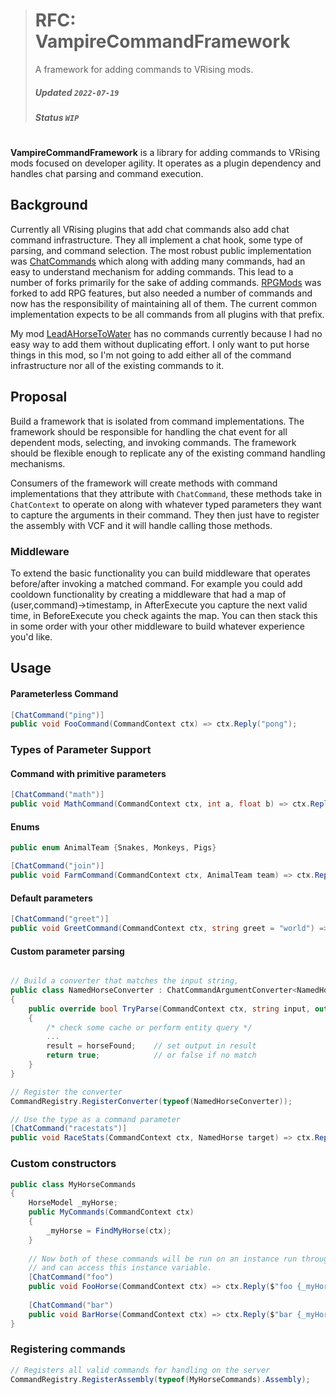 > # RFC: VampireCommandFramework 
> A framework for adding commands to VRising mods.
>
> ##### Updated `2022-07-19`
> ##### Status `WIP`

#

**VampireCommandFramework** is a library for adding commands to VRising mods focused on developer agility. It operates as a plugin dependency and handles chat parsing and command execution.

## Background

Currently all VRising plugins that add chat commands also add chat command infrastructure. They all implement a chat hook, some type of parsing, and command selection. The most robust public implementation was [ChatCommands](https://github.com/NopeyBoi/ChatCommands) which along with adding many commands, had an easy to understand mechanism for adding commands. This lead to a number of forks primarily for the sake of adding commands. [RPGMods](https://github.com/Kaltharos/RPGMods) was forked to add RPG features, but also needed a number of commands and now has the responsibility of maintaining all of them. The current common implementation expects to be all commands from all plugins with that prefix. 

My mod [LeadAHorseToWater](https://https://github.com/decaprime/LeadAHorseToWater) has no commands currently because I had no easy way to add them without duplicating effort. I only want to put horse things in this mod, so I'm not going to add either all of the command infrastructure nor all of the existing commands to it.

## Proposal

Build a framework that is isolated from command implementations. The framework should be responsible for handling the chat event for all dependent mods, selecting, and invoking commands. The framework should be flexible enough to replicate any of the existing command handling mechanisms.

Consumers of the framework will create methods with command implementations that they attribute with `ChatCommand`, these methods take in `ChatContext` to operate on along with whatever typed parameters they want to capture the arguments in their command. They then just have to register the assembly with VCF and it will handle calling those methods.  

### Middleware
To extend the basic functionality you can build middleware that operates before/after invoking a matched command. For example you could add cooldown functionality by creating a middleware that had a map of (user,command)->timestamp, in AfterExecute you capture the next valid time, in BeforeExecute you check againts the map. You can then stack this in some order with your other middleware to build whatever experience you'd like.

## Usage
#### Parameterless Command
```csharp
[ChatCommand("ping")]
public void FooCommand(CommandContext ctx) => ctx.Reply("pong");
```
### Types of Parameter Support
#### Command with primitive parameters
```csharp
[ChatCommand("math")]
public void MathCommand(CommandContext ctx, int a, float b) => ctx.Reply($"a > b: {a > b}");
```

#### Enums
```csharp
public enum AnimalTeam {Snakes, Monkeys, Pigs}

[ChatCommand("join")]
public void FarmCommand(CommandContext ctx, AnimalTeam team) => ctx.Reply($"You joined the {team} team!");
```

#### Default parameters

```csharp
[ChatCommand("greet")]
public void GreetCommand(CommandContext ctx, string greet = "world") => ctx.Reply($"Hello {greet}!");
```

#### Custom parameter parsing

```csharp

// Build a converter that matches the input string,
public class NamedHorseConverter : ChatCommandArgumentConverter<NamedHorse>
{
	public override bool TryParse(CommandContext ctx, string input, out NamedHorse result)
	{
		/* check some cache or perform entity query */  
        ...
		result = horseFound;    // set output in result
		return true;            // or false if no match
	}
}
```

```csharp
// Register the converter
CommandRegistry.RegisterConverter(typeof(NamedHorseConverter));
```

```csharp
// Use the type as a command parameter
[ChatCommand("racestats")]
public void RaceStats(CommandContext ctx, NamedHorse target) => ctx.Reply(target.Stats); 
```

### Custom constructors
```csharp
public class MyHorseCommands
{
	HorseModel _myHorse;
	public MyCommands(CommandContext ctx)
	{
		_myHorse = FindMyHorse(ctx);
	}
	
	// Now both of these commands will be run on an instance run through your constructor
	// and can access this instance variable.
	[ChatCommand("foo")
	public void FooHorse(CommandContext ctx) => ctx.Reply($"foo {_myHorse}");
	
	[ChatCommand("bar")
	public void BarHorse(CommandContext ctx) => ctx.Reply($"bar {_myHorse}");
}

```
### Registering commands
```csharp
// Registers all valid commands for handling on the server
CommandRegistry.RegisterAssembly(typeof(MyHorseCommands).Assembly);
```

